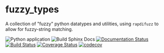 # fuzzy_types
A collection of "fuzzy" python datatypes and utilities, using `rapdifuzz` to allow for fuzzy-string matching.

![Python application](https://github.com/havok2063/fuzzy_types/workflows/Python%20application/badge.svg)
![Build Sphinx Docs](https://github.com/havok2063/fuzzy_types/workflows/Build%20Sphinx%20Documentation/badge.svg)
[![Documentation Status](https://readthedocs.org/projects/fuzzy-types/badge/?version=latest)](https://fuzzy-types.readthedocs.io/en/latest/?badge=latest)
[![Build Status](https://travis-ci.com/havok2063/fuzzy_types.svg?branch=master)](https://travis-ci.com/havok2063/fuzzy_types)
[![Coverage Status](https://coveralls.io/repos/github/havok2063/fuzzy_types/badge.svg?branch=master)](https://coveralls.io/github/havok2063/fuzzy_types?branch=master)
[![codecov](https://codecov.io/gh/havok2063/fuzzy_utils/branch/master/graph/badge.svg)](https://codecov.io/gh/havok2063/fuzzy_utils)

